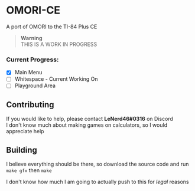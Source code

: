 # OMORI-CE
A port of OMORI to the TI-84 Plus CE

> **Warning** 
<br />THIS IS A WORK IN PROGRESS

### Current Progress:
- [x] Main Menu
- [ ] Whitespace - Current Working On
- [ ] Playground Area

## Contributing
If you would like to help, please contact **LeNerd46#0316** on Discord
<br />I don't know much about making games on calculators, so I would appreciate help

## Building
I believe everything should be there, so download the source code and run `make gfx` then `make`

I don't know how much I am going to actually push to this for *legal* reasons
